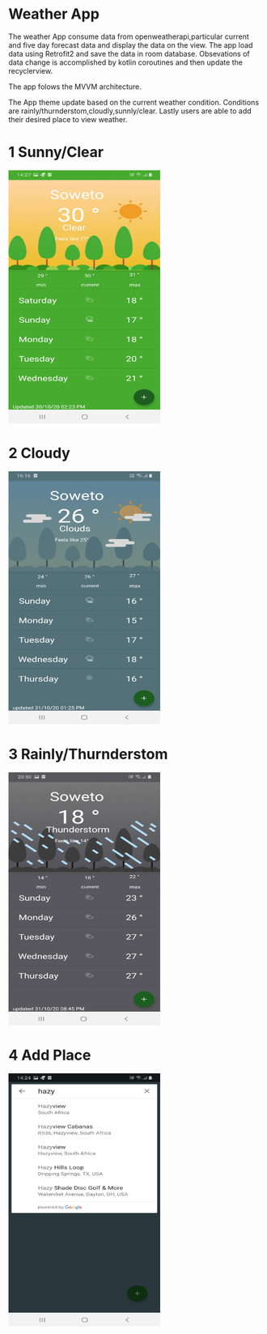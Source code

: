 # Weather App
The weather App consume data from openweatherapi,particular current and five day forecast data and display the data on the view.
The app load data using Retrofit2 and save the data in room database. Obsevations of data change is accomplished by kotlin coroutines and then update the recyclerview.

The app folows the MVVM architecture.

The App theme update based on the current weather condition. Conditions are rainly/thurnderstom,cloudly,sunnly/clear.
Lastly users are able to add their desired place to view weather.

# 1 Sunny/Clear

<img src="screenshots/sunny.jpg" width=300 height=500 aligh=center>

# 2  Cloudy

<img src="screenshots/cloudy.jpg" width=300  height=500 aligh=center>

# 3  Rainly/Thurnderstom

<img src="screenshots/rainly.jpg" width=300  height=500 aligh=center>

# 4  Add Place
<img src="screenshots/search_place.jpg" width=300  height=500 aligh=center>




